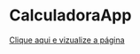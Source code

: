 # CalculadoraApp


<a href="file:///C:/Users/oobru/OneDrive/%C3%81rea%20de%20Trabalho/app1/index.html">Clique aqui e vizualize a página<a/>
